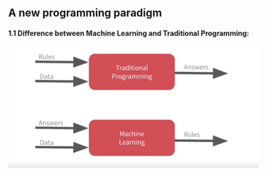 ## A new programming paradigm

#### 1.1 Difference between Machine Learning and Traditional Programming:

<img src="./img/diffMLvsTP.png"/>
